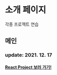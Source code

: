 # 소개 페이지

각종 프로젝트 연습

## 메인

### update: 2021. 12. 17

#### <a href="https://thepolaris87.github.io/history/dist/">React Project 보러 가기!</a>
